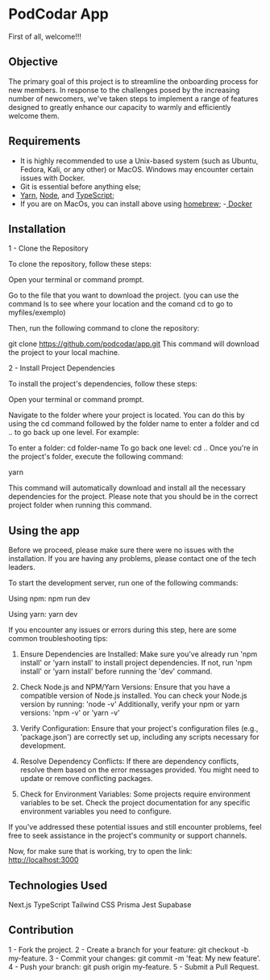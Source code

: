 # PodCodar App

First of all, welcome!!!

## Objective

The primary goal of this project is to streamline the onboarding process for new members. In response to the challenges posed by the increasing number of newcomers, we've taken steps to implement a range of features designed to greatly enhance our capacity to warmly and efficiently welcome them.

## Requirements

- It is highly recommended to use a Unix-based system (such as Ubuntu, Fedora, Kali, or any other) or MacOS. Windows may encounter certain issues with Docker.
- Git is essential before anything else;
- [Yarn](https://classic.yarnpkg.com/lang/en/docs/install/#windows-stable), [Node](https://nodejs.org/pt-br/download), and [TypeScript](https://www.typescriptlang.org/); 
- If you are on MacOs, you can install above using [homebrew](https://brew.sh/);
-[ Docker](https://docs.docker.com/engine/install/)

## Installation

1 - Clone the Repository

To clone the repository, follow these steps:

Open your terminal or command prompt.

Go to the file that you want to download the project. (you can use the command ls to see where your location and the comand cd to go to myfiles/exemplo)

Then, run the following command to clone the repository:

git clone https://github.com/podcodar/app.git
This command will download the project to your local machine.

2 - Install Project Dependencies

To install the project's dependencies, follow these steps:

Open your terminal or command prompt.

Navigate to the folder where your project is located. You can do this by using the cd command followed by the folder name to enter a folder and cd .. to go back up one level. For example:

To enter a folder: cd folder-name
To go back one level: cd ..
Once you're in the project's folder, execute the following command:

yarn

This command will automatically download and install all the necessary dependencies for the project. Please note that you should be in the correct project folder when running this command.

## Using the app

Before we proceed, please make sure there were no issues with the installation. If you are having any problems, please contact one of the tech leaders.

To start the development server, run one of the following commands:

Using npm:
npm run dev

Using yarn:
yarn dev

 If you encounter any issues or errors during this step, here are some common troubleshooting tips:

 1. Ensure Dependencies are Installed:
    Make sure you've already run 'npm install' or 'yarn install' to install project dependencies. 
    If not, run 'npm install' or 'yarn install' before running the 'dev' command.

 2. Check Node.js and NPM/Yarn Versions:
    Ensure that you have a compatible version of Node.js installed. You can check your Node.js version by running:
   'node -v'
    Additionally, verify your npm or yarn versions:
   'npm -v' or 'yarn -v'

 3. Verify Configuration:
    Ensure that your project's configuration files (e.g., 'package.json') are correctly set up, including any scripts necessary for development.

 4. Resolve Dependency Conflicts:
    If there are dependency conflicts, resolve them based on the error messages provided. You might need to update or remove conflicting packages.

 5. Check for Environment Variables:
    Some projects require environment variables to be set. Check the project documentation for any specific environment variables you need to configure.

 If you've addressed these potential issues and still encounter problems, feel free to seek assistance in the project's community or support channels.

Now, for make sure that is working, try to open the link: [http://localhost:3000](http://localhost:3000)


## Technologies Used

Next.js
TypeScript
Tailwind CSS
Prisma
Jest
Supabase

## Contribution
1 - Fork the project.
2 - Create a branch for your feature: git checkout -b my-feature.
3 - Commit your changes: git commit -m 'feat: My new feature'.
4 - Push your branch: git push origin my-feature.
5 - Submit a Pull Request.
